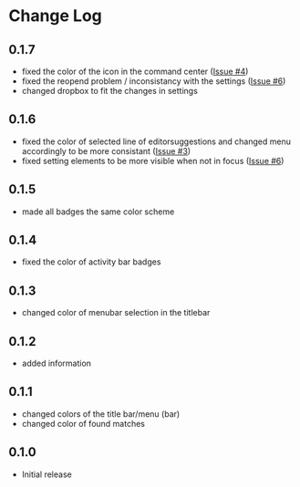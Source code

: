 # Change Log

## 0.1.7
- fixed the color of the icon in the command center ([Issue #4](https://github.com/JSchmiegel/SuperuserKAM-VSCodeTheme/issues/4))
- fixed the reopend problem / inconsistancy with the settings ([Issue #6](https://github.com/JSchmiegel/SuperuserKAM-VSCodeTheme/issues/6))
- changed dropbox to fit the changes in settings

## 0.1.6
- fixed the color of selected line of editorsuggestions and changed menu accordingly to be more consistant ([Issue #3](https://github.com/JSchmiegel/SuperuserKAM-VSCodeTheme/issues/3))
- fixed setting elements to be more visible when not in focus ([Issue #6](https://github.com/JSchmiegel/SuperuserKAM-VSCodeTheme/issues/6))

## 0.1.5
- made all badges the same color scheme
## 0.1.4
- fixed the color of activity bar badges

## 0.1.3
- changed color of menubar selection in the titlebar

## 0.1.2
- added information

## 0.1.1
- changed colors of the title bar/menu (bar)
- changed color of found matches

## 0.1.0
- Initial release